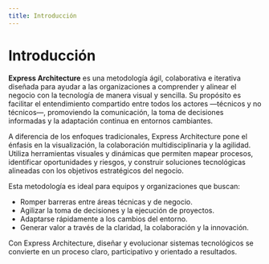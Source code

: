```yaml
---
title: Introducción
---
```


# Introducción

**Express Architecture** es una metodología ágil, colaborativa e iterativa diseñada para ayudar a las organizaciones a comprender y alinear el negocio con la tecnología de manera visual y sencilla. Su propósito es facilitar el entendimiento compartido entre todos los actores —técnicos y no técnicos—, promoviendo la comunicación, la toma de decisiones informadas y la adaptación continua en entornos cambiantes.

A diferencia de los enfoques tradicionales, Express Architecture pone el énfasis en la visualización, la colaboración multidisciplinaria y la agilidad. Utiliza herramientas visuales y dinámicas que permiten mapear procesos, identificar oportunidades y riesgos, y construir soluciones tecnológicas alineadas con los objetivos estratégicos del negocio.

Esta metodología es ideal para equipos y organizaciones que buscan:

- Romper barreras entre áreas técnicas y de negocio.
- Agilizar la toma de decisiones y la ejecución de proyectos.
- Adaptarse rápidamente a los cambios del entorno.
- Generar valor a través de la claridad, la colaboración y la innovación.

Con Express Architecture, diseñar y evolucionar sistemas tecnológicos se convierte en un proceso claro, participativo y orientado a resultados.
